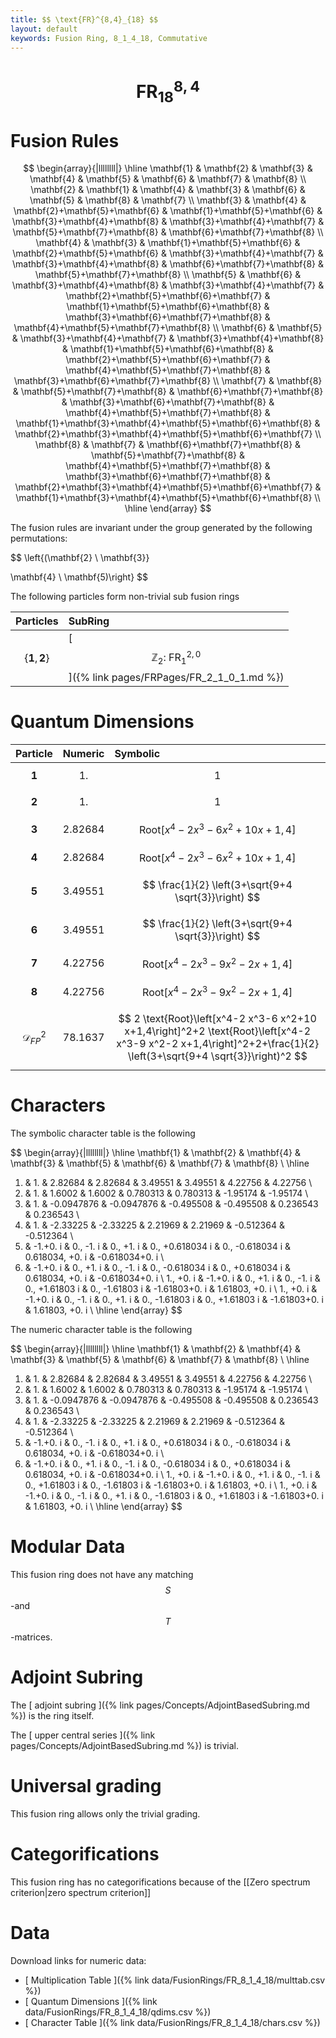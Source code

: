 ```yaml
---
title: $$ \text{FR}^{8,4}_{18} $$
layout: default
keywords: Fusion Ring, 8_1_4_18, Commutative
---
```

# $$ \text{FR}^{8,4}_{18} $$


# Fusion Rules

$$
\begin{array}{|llllllll|}
\hline
 \mathbf{1} & \mathbf{2} & \mathbf{3} & \mathbf{4} & \mathbf{5} & \mathbf{6} & \mathbf{7} & \mathbf{8} \\
 \mathbf{2} & \mathbf{1} & \mathbf{4} & \mathbf{3} & \mathbf{6} & \mathbf{5} & \mathbf{8} & \mathbf{7} \\
 \mathbf{3} & \mathbf{4} & \mathbf{2}+\mathbf{5}+\mathbf{6} & \mathbf{1}+\mathbf{5}+\mathbf{6} & \mathbf{3}+\mathbf{4}+\mathbf{8} & \mathbf{3}+\mathbf{4}+\mathbf{7} & \mathbf{5}+\mathbf{7}+\mathbf{8} & \mathbf{6}+\mathbf{7}+\mathbf{8} \\
 \mathbf{4} & \mathbf{3} & \mathbf{1}+\mathbf{5}+\mathbf{6} & \mathbf{2}+\mathbf{5}+\mathbf{6} & \mathbf{3}+\mathbf{4}+\mathbf{7} & \mathbf{3}+\mathbf{4}+\mathbf{8} & \mathbf{6}+\mathbf{7}+\mathbf{8} & \mathbf{5}+\mathbf{7}+\mathbf{8} \\
 \mathbf{5} & \mathbf{6} & \mathbf{3}+\mathbf{4}+\mathbf{8} & \mathbf{3}+\mathbf{4}+\mathbf{7} & \mathbf{2}+\mathbf{5}+\mathbf{6}+\mathbf{7} & \mathbf{1}+\mathbf{5}+\mathbf{6}+\mathbf{8} & \mathbf{3}+\mathbf{6}+\mathbf{7}+\mathbf{8} & \mathbf{4}+\mathbf{5}+\mathbf{7}+\mathbf{8} \\
 \mathbf{6} & \mathbf{5} & \mathbf{3}+\mathbf{4}+\mathbf{7} & \mathbf{3}+\mathbf{4}+\mathbf{8} & \mathbf{1}+\mathbf{5}+\mathbf{6}+\mathbf{8} & \mathbf{2}+\mathbf{5}+\mathbf{6}+\mathbf{7} & \mathbf{4}+\mathbf{5}+\mathbf{7}+\mathbf{8} & \mathbf{3}+\mathbf{6}+\mathbf{7}+\mathbf{8} \\
 \mathbf{7} & \mathbf{8} & \mathbf{5}+\mathbf{7}+\mathbf{8} & \mathbf{6}+\mathbf{7}+\mathbf{8} & \mathbf{3}+\mathbf{6}+\mathbf{7}+\mathbf{8} & \mathbf{4}+\mathbf{5}+\mathbf{7}+\mathbf{8} & \mathbf{1}+\mathbf{3}+\mathbf{4}+\mathbf{5}+\mathbf{6}+\mathbf{8} & \mathbf{2}+\mathbf{3}+\mathbf{4}+\mathbf{5}+\mathbf{6}+\mathbf{7} \\
 \mathbf{8} & \mathbf{7} & \mathbf{6}+\mathbf{7}+\mathbf{8} & \mathbf{5}+\mathbf{7}+\mathbf{8} & \mathbf{4}+\mathbf{5}+\mathbf{7}+\mathbf{8} & \mathbf{3}+\mathbf{6}+\mathbf{7}+\mathbf{8} & \mathbf{2}+\mathbf{3}+\mathbf{4}+\mathbf{5}+\mathbf{6}+\mathbf{7} & \mathbf{1}+\mathbf{3}+\mathbf{4}+\mathbf{5}+\mathbf{6}+\mathbf{8} \\
\hline
\end{array}
$$


The fusion rules are invariant under the group generated by the following permutations:

$$ \left\{(\mathbf{2} \ \mathbf{3}}

 \mathbf{4} \ \mathbf{5)\right\} $$


The following particles form non-trivial sub fusion rings

| Particles | SubRing |
| :------ | :------ |
| $$ \{\mathbf{1},\mathbf{2}\} $$ | [ $$ \mathbb{Z}_2:\ \text{FR}^{2,0}_{1} $$ ]({% link pages/FRPages/FR_2_1_0_1.md %}) |


# Quantum Dimensions

| Particle | Numeric | Symbolic |
| :------ | :------ | :------ |
| $$ \mathbf{1} $$ | $$ 1. $$ | $$ 1 $$ |
| $$ \mathbf{2} $$ | $$ 1. $$ | $$ 1 $$ |
| $$ \mathbf{3} $$ | $$ 2.82684 $$ | $$ \text{Root}\left[x^4-2 x^3-6 x^2+10 x+1,4\right] $$ |
| $$ \mathbf{4} $$ | $$ 2.82684 $$ | $$ \text{Root}\left[x^4-2 x^3-6 x^2+10 x+1,4\right] $$ |
| $$ \mathbf{5} $$ | $$ 3.49551 $$ | $$ \frac{1}{2} \left(3+\sqrt{9+4 \sqrt{3}}\right) $$ |
| $$ \mathbf{6} $$ | $$ 3.49551 $$ | $$ \frac{1}{2} \left(3+\sqrt{9+4 \sqrt{3}}\right) $$ |
| $$ \mathbf{7} $$ | $$ 4.22756 $$ | $$ \text{Root}\left[x^4-2 x^3-9 x^2-2 x+1,4\right] $$ |
| $$ \mathbf{8} $$ | $$ 4.22756 $$ | $$ \text{Root}\left[x^4-2 x^3-9 x^2-2 x+1,4\right] $$ |
| $$ \mathcal{D}_{FP}^2 $$ | $$ 78.1637 $$ | $$ 2 \text{Root}\left[x^4-2 x^3-6 x^2+10 x+1,4\right]^2+2 \text{Root}\left[x^4-2 x^3-9 x^2-2 x+1,4\right]^2+2+\frac{1}{2} \left(3+\sqrt{9+4 \sqrt{3}}\right)^2 $$ |

# Characters

The symbolic character table is the following

$$
\begin{array}{|llllllll|}
\hline
 \mathbf{1} & \mathbf{2} & \mathbf{4} & \mathbf{3} & \mathbf{5} & \mathbf{6} & \mathbf{7} & \mathbf{8} \\
\hline
 1. & 1. & 2.82684 & 2.82684 & 3.49551 & 3.49551 & 4.22756 & 4.22756 \\
 1. & 1. & 1.6002 & 1.6002 & 0.780313 & 0.780313 & -1.95174 & -1.95174 \\
 1. & 1. & -0.0947876 & -0.0947876 & -0.495508 & -0.495508 & 0.236543 & 0.236543 \\
 1. & 1. & -2.33225 & -2.33225 & 2.21969 & 2.21969 & -0.512364 & -0.512364 \\
 1. & -1.+0. i & 0.\, -1. i & 0.\, +1. i & 0.\, +0.618034 i & 0.\, -0.618034 i & 0.618034\, +0. i & -0.618034+0. i \\
 1. & -1.+0. i & 0.\, +1. i & 0.\, -1. i & 0.\, -0.618034 i & 0.\, +0.618034 i & 0.618034\, +0. i & -0.618034+0. i \\
 1.\, +0. i & -1.+0. i & 0.\, +1. i & 0.\, -1. i & 0.\, +1.61803 i & 0.\, -1.61803 i & -1.61803+0. i & 1.61803\, +0. i \\
 1.\, +0. i & -1.+0. i & 0.\, -1. i & 0.\, +1. i & 0.\, -1.61803 i & 0.\, +1.61803 i & -1.61803+0. i & 1.61803\, +0. i \\
\hline
\end{array}
$$

The numeric character table is the following

$$
\begin{array}{|llllllll|}
\hline
 \mathbf{1} & \mathbf{2} & \mathbf{4} & \mathbf{3} & \mathbf{5} & \mathbf{6} & \mathbf{7} & \mathbf{8} \\
\hline
 1. & 1. & 2.82684 & 2.82684 & 3.49551 & 3.49551 & 4.22756 & 4.22756 \\
 1. & 1. & 1.6002 & 1.6002 & 0.780313 & 0.780313 & -1.95174 & -1.95174 \\
 1. & 1. & -0.0947876 & -0.0947876 & -0.495508 & -0.495508 & 0.236543 & 0.236543 \\
 1. & 1. & -2.33225 & -2.33225 & 2.21969 & 2.21969 & -0.512364 & -0.512364 \\
 1. & -1.+0. i & 0.\, -1. i & 0.\, +1. i & 0.\, +0.618034 i & 0.\, -0.618034 i & 0.618034\, +0. i & -0.618034+0. i \\
 1. & -1.+0. i & 0.\, +1. i & 0.\, -1. i & 0.\, -0.618034 i & 0.\, +0.618034 i & 0.618034\, +0. i & -0.618034+0. i \\
 1.\, +0. i & -1.+0. i & 0.\, +1. i & 0.\, -1. i & 0.\, +1.61803 i & 0.\, -1.61803 i & -1.61803+0. i & 1.61803\, +0. i \\
 1.\, +0. i & -1.+0. i & 0.\, -1. i & 0.\, +1. i & 0.\, -1.61803 i & 0.\, +1.61803 i & -1.61803+0. i & 1.61803\, +0. i \\
\hline
\end{array}
$$

# Modular Data

This fusion ring does not have any matching $$ S $$-and $$ T $$-matrices.

# Adjoint Subring

The [ adjoint subring ]({% link pages/Concepts/AdjointBasedSubring.md %}) is the ring itself.

The [ upper central series ]({% link pages/Concepts/AdjointBasedSubring.md %}) is trivial.

# Universal grading

This fusion ring allows only the trivial grading.

# Categorifications

This fusion ring has no categorifications because of the [[Zero spectrum criterion|zero spectrum criterion]]

# Data

Download links for numeric data:

* [ Multiplication Table ]({% link data/FusionRings/FR_8_1_4_18/multtab.csv %})
* [ Quantum Dimensions ]({% link data/FusionRings/FR_8_1_4_18/qdims.csv %})
* [ Character Table ]({% link data/FusionRings/FR_8_1_4_18/chars.csv %})